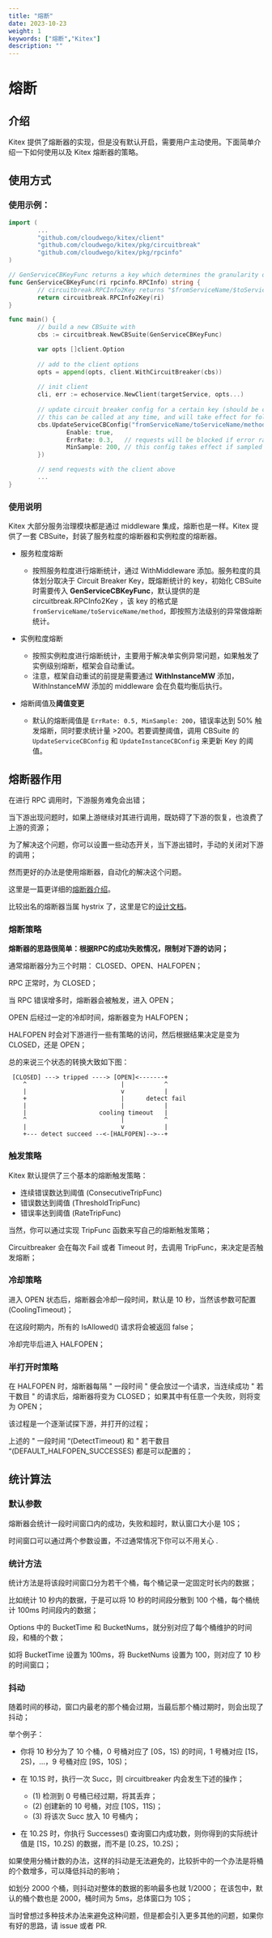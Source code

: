 ```yaml
---
title: "熔断"
date: 2023-10-23
weight: 1
keywords: ["熔断","Kitex"]
description: ""
---
```


# 熔断

## 介绍

Kitex 提供了熔断器的实现，但是没有默认开启，需要用户主动使用。下面简单介绍一下如何使用以及 Kitex 熔断器的策略。

## 使用方式

### 使用示例：

```go
import (
        ...
        "github.com/cloudwego/kitex/client"
        "github.com/cloudwego/kitex/pkg/circuitbreak"
        "github.com/cloudwego/kitex/pkg/rpcinfo"
)

// GenServiceCBKeyFunc returns a key which determines the granularity of the CBSuite
func GenServiceCBKeyFunc(ri rpcinfo.RPCInfo) string {
        // circuitbreak.RPCInfo2Key returns "$fromServiceName/$toServiceName/$method"
        return circuitbreak.RPCInfo2Key(ri)
}

func main() {
        // build a new CBSuite with 
        cbs := circuitbreak.NewCBSuite(GenServiceCBKeyFunc)

        var opts []client.Option
        
        // add to the client options
        opts = append(opts, client.WithCircuitBreaker(cbs))
        
        // init client 
        cli, err := echoservice.NewClient(targetService, opts...)
        
        // update circuit breaker config for a certain key (should be consistent with GenServiceCBKeyFunc)
        // this can be called at any time, and will take effect for following requests
        cbs.UpdateServiceCBConfig("fromServiceName/toServiceName/method", circuitbreak.CBConfig{
                Enable: true,
                ErrRate: 0.3,   // requests will be blocked if error rate >= 30%
                MinSample: 200, // this config takes effect if sampled requests are more than `MinSample`
        })

        // send requests with the client above
        ...
}

```

### 使用说明

Kitex 大部分服务治理模块都是通过 middleware 集成，熔断也是一样。Kitex 提供了一套 CBSuite，封装了服务粒度的熔断器和实例粒度的熔断器。

- 服务粒度熔断

  - 按照服务粒度进行熔断统计，通过 WithMiddleware 添加。服务粒度的具体划分取决于 Circuit Breaker Key，既熔断统计的 key，初始化 CBSuite 时需要传入 **GenServiceCBKeyFunc**，默认提供的是 circuitbreak.RPCInfo2Key ，该 key 的格式是 `fromServiceName/toServiceName/method`，即按照方法级别的异常做熔断统计。
- 实例粒度熔断

  - 按照实例粒度进行熔断统计，主要用于解决单实例异常问题，如果触发了实例级别熔断，框架会自动重试。
  - 注意，框架自动重试的前提是需要通过 **WithInstanceMW** 添加，WithInstanceMW 添加的 middleware 会在负载均衡后执行。
- 熔断阈值及**阈值变更**

  - 默认的熔断阈值是 `ErrRate: 0.5, MinSample: 200`，错误率达到 50% 触发熔断，同时要求统计量 >200。若要调整阈值，调用 CBSuite 的 `UpdateServiceCBConfig` 和 `UpdateInstanceCBConfig` 来更新 Key 的阈值。

## 熔断器作用

在进行 RPC 调用时，下游服务难免会出错；

当下游出现问题时，如果上游继续对其进行调用，既妨碍了下游的恢复，也浪费了上游的资源；

为了解决这个问题，你可以设置一些动态开关，当下游出错时，手动的关闭对下游的调用；

然而更好的办法是使用熔断器，自动化的解决这个问题。

这里是一篇更详细的[熔断器介绍](https://msdn.microsoft.com/zh-cn/library/dn589784.aspx)。

比较出名的熔断器当属 hystrix 了，这里是它的[设计文档](https://github.com/Netflix/Hystrix/wiki)。

### 熔断策略

**熔断器的思路很简单：根据****RPC****的成功失败情况，限制对下游的访问；**

通常熔断器分为三个时期： CLOSED、OPEN、HALFOPEN；

RPC 正常时，为 CLOSED；

当 RPC 错误增多时，熔断器会被触发，进入 OPEN；

OPEN 后经过一定的冷却时间，熔断器变为 HALFOPEN；

HALFOPEN 时会对下游进行一些有策略的访问，然后根据结果决定是变为 CLOSED，还是 OPEN；

总的来说三个状态的转换大致如下图：

```
 [CLOSED] ---> tripped ----> [OPEN]<-------+
    ^                          |           ^
    |                          v           |
    +                          |      detect fail
    |                          |           |
    |                    cooling timeout   |
    ^                          |           ^
    |                          v           |
    +--- detect succeed --<-[HALFOPEN]-->--+

```

### 触发策略

Kitex 默认提供了三个基本的熔断触发策略：

- 连续错误数达到阈值 (ConsecutiveTripFunc)
- 错误数达到阈值 (ThresholdTripFunc)
- 错误率达到阈值 (RateTripFunc)

当然，你可以通过实现 TripFunc 函数来写自己的熔断触发策略；

Circuitbreaker 会在每次 Fail 或者 Timeout 时，去调用 TripFunc，来决定是否触发熔断；

### 冷却策略

进入 OPEN 状态后，熔断器会冷却一段时间，默认是 10 秒，当然该参数可配置 (CoolingTimeout)；

在这段时期内，所有的 IsAllowed() 请求将会被返回 false；

冷却完毕后进入 HALFOPEN；

### 半打开时策略

在 HALFOPEN 时，熔断器每隔 " 一段时间 " 便会放过一个请求，当连续成功 " 若干数目 " 的请求后，熔断器将变为 CLOSED； 如果其中有任意一个失败，则将变为 OPEN；

该过程是一个逐渐试探下游，并打开的过程；

上述的 " 一段时间 “(DetectTimeout) 和 " 若干数目 “(DEFAULT_HALFOPEN_SUCCESSES) 都是可以配置的；

## 统计算法

### 默认参数

熔断器会统计一段时间窗口内的成功，失败和超时，默认窗口大小是 10S；

时间窗口可以通过两个参数设置，不过通常情况下你可以不用关心 .

### 统计方法

统计方法是将该段时间窗口分为若干个桶，每个桶记录一定固定时长内的数据；

比如统计 10 秒内的数据，于是可以将 10 秒的时间段分散到 100 个桶，每个桶统计 100ms 时间段内的数据；

Options 中的 BucketTime 和 BucketNums，就分别对应了每个桶维护的时间段，和桶的个数；

如将 BucketTime 设置为 100ms，将 BucketNums 设置为 100，则对应了 10 秒的时间窗口；

### 抖动

随着时间的移动，窗口内最老的那个桶会过期，当最后那个桶过期时，则会出现了抖动；

举个例子：

- 你将 10 秒分为了 10 个桶，0 号桶对应了 [0S，1S) 的时间，1 号桶对应 [1S，2S)，…，9 号桶对应 [9S，10S)；
- 在 10.1S 时，执行一次 Succ，则 circuitbreaker 内会发生下述的操作；

  - (1) 检测到 0 号桶已经过期，将其丢弃；
  - (2) 创建新的 10 号桶，对应 [10S，11S)；
  - (3) 将该次 Succ 放入 10 号桶内；
- 在 10.2S 时，你执行 Successes() 查询窗口内成功数，则你得到的实际统计值是 [1S，10.2S) 的数据，而不是 [0.2S，10.2S)；

如果使用分桶计数的办法，这样的抖动是无法避免的，比较折中的一个办法是将桶的个数增多，可以降低抖动的影响；

如划分 2000 个桶，则抖动对整体的数据的影响最多也就 1/2000； 在该包中，默认的桶个数也是 2000，桶时间为 5ms，总体窗口为 10S；

当时曾想过多种技术办法来避免这种问题，但是都会引入更多其他的问题，如果你有好的思路，请 issue 或者 PR.
